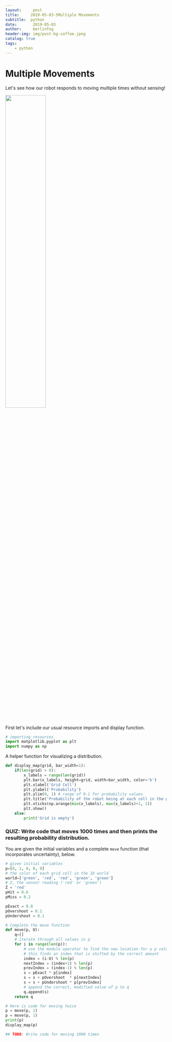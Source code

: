 ```yaml
---
layout:     post
title:     2019-05-03-5Multiple Movements
subtitle:  python
date:       2019-05-03
author:     berlinfog
header-img: img/post-bg-coffee.jpeg
catalog: true
tags:
    - python
---
```

# Multiple Movements

Let's see how our robot responds to moving multiple times without sensing!

<img src='images/uncertain_motion.png' width=50% height=50% />


First let's include our usual resource imports and display function.


```python
# importing resources
import matplotlib.pyplot as plt
import numpy as np
```

A helper function for visualizing a distribution.


```python
def display_map(grid, bar_width=1):
    if(len(grid) > 0):
        x_labels = range(len(grid))
        plt.bar(x_labels, height=grid, width=bar_width, color='b')
        plt.xlabel('Grid Cell')
        plt.ylabel('Probability')
        plt.ylim(0, 1) # range of 0-1 for probability values 
        plt.title('Probability of the robot being at each cell in the grid')
        plt.xticks(np.arange(min(x_labels), max(x_labels)+1, 1))
        plt.show()
    else:
        print('Grid is empty')

```

### QUIZ: Write code that moves 1000 times and then prints the resulting probability distribution.

You are given the initial variables and a complete `move` function (that incorporates uncertainty), below.


```python
# given initial variables
p=[0, 1, 0, 0, 0]
# the color of each grid cell in the 1D world
world=['green', 'red', 'red', 'green', 'green']
# Z, the sensor reading ('red' or 'green')
Z = 'red'
pHit = 0.6
pMiss = 0.2

pExact = 0.8
pOvershoot = 0.1
pUndershoot = 0.1

# Complete the move function
def move(p, U):
    q=[]
    # iterate through all values in p
    for i in range(len(p)):
        # use the modulo operator to find the new location for a p value
        # this finds an index that is shifted by the correct amount
        index = (i-U) % len(p)
        nextIndex = (index+1) % len(p)
        prevIndex = (index-1) % len(p)
        s = pExact * p[index]
        s = s + pOvershoot  * p[nextIndex]
        s = s + pUndershoot * p[prevIndex]
        # append the correct, modified value of p to q
        q.append(s)
    return q

# Here is code for moving twice
p = move(p, 1)
p = move(p, 1)
print(p)
display_map(p)
```


```python
## TODO: Write code for moving 1000 times

```
